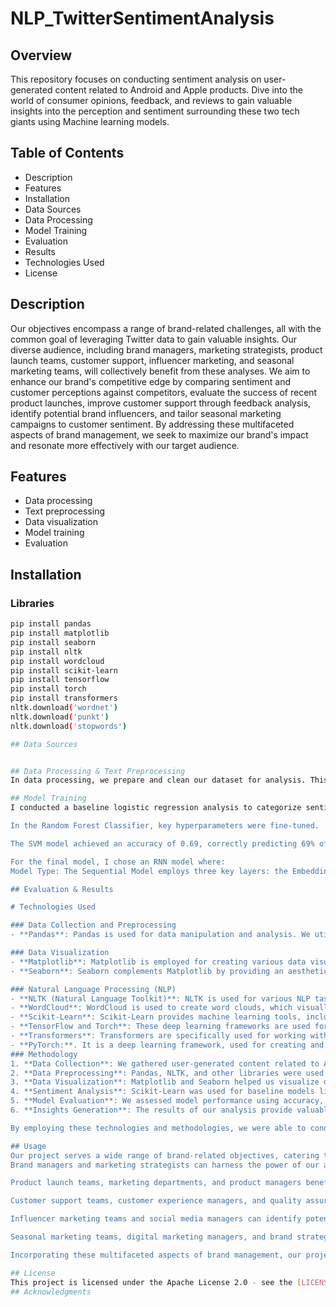 # NLP_TwitterSentimentAnalysis

## Overview
This repository focuses on conducting sentiment analysis on user-generated content related to Android and Apple products. Dive into the world of consumer opinions, feedback, and reviews to gain valuable insights into the perception and sentiment surrounding these two tech giants using Machine learning models.

## Table of Contents
- Description
- Features
- Installation
- Data Sources
- Data Processing
- Model Training
- Evaluation
- Results
- Technologies Used
- License

## Description
Our objectives encompass a range of brand-related challenges, all with the common goal of leveraging Twitter data to gain valuable insights. Our diverse audience, including brand managers, marketing strategists, product launch teams, customer support, influencer marketing, and seasonal marketing teams, will collectively benefit from these analyses. We aim to enhance our brand's competitive edge by comparing sentiment and customer perceptions against competitors, evaluate the success of recent product launches, improve customer support through feedback analysis, identify potential brand influencers, and tailor seasonal marketing campaigns to customer sentiment. By addressing these multifaceted aspects of brand management, we seek to maximize our brand's impact and resonate more effectively with our target audience.

## Features
- Data processing
- Text preprocessing
- Data visualization
- Model training
- Evaluation

## Installation
### Libraries
```bash
pip install pandas
pip install matplotlib
pip install seaborn
pip install nltk
pip install wordcloud
pip install scikit-learn
pip install tensorflow
pip install torch
pip install transformers
nltk.download('wordnet')
nltk.download('punkt')
nltk.download('stopwords')

## Data Sources


## Data Processing & Text Preprocessing
In data processing, we prepare and clean our dataset for analysis. This involves tasks like handling missing data, removing duplicates, and transforming data into a usable format. It ensures that the data is accurate and ready for analysis. Text preprocessing is specifically applied to text data. It involved tasks like tokenization (breaking text into words or phrases), removing stopwords (common words like "the" or "and"), and stemming (reducing words to their root form). For my case, I used Lemmatization over stemming. Text preprocessing makes text data suitable for natural language processing (NLP) tasks like sentiment analysis or topic modeling.

## Model Training
I conducted a baseline logistic regression analysis to categorize sentiment in text into three classes (1.0, 2.0, and 3.0). The precision for class 1.0 is 62%, while classes 2.0 and 3.0 have lower precision. Class 3.0 exhibits the highest recall at 88%, whereas class 2.0 has a lower recall. The F1-scores reflect a balance between precision and recall, with class 3.0 achieving the highest score (78%). The model's overall accuracy in sentiment classification is 68%.

In the Random Forest Classifier, key hyperparameters were fine-tuned. 'C' (regularization parameter) was set to 1, signifying low regularization. The 'kernel' used was 'rbf' for capturing nonlinear data patterns.

The SVM model achieved an accuracy of 0.69, correctly predicting 69% of instances. Class 1 showed decent precision but lower recall, indicating challenges in identifying this class. Class 3 performed well with high precision and recall. However, Class 2 had lower performance overall. In summary, the model excels in predicting Class 3 but struggles with Class 2.

For the final model, I chose an RNN model where:
Model Type: The Sequential Model employs three key layers: the Embedding Layer, which transforms words into 100-dimensional numerical vectors; the SimpleRNN Layer, which deciphers sequential data patterns into 128-dimensional representations; and the Dense Layer, facilitating decision-making among three categories. In summary, this Sequential Model interprets words, identifies text patterns, and classifies text into categories (e.g., positive, negative, or neutral sentiment) based on extensive training data.

## Evaluation & Results

# Technologies Used

### Data Collection and Preprocessing
- **Pandas**: Pandas is used for data manipulation and analysis. We utilize it to read, clean, and preprocess the Twitter data.

### Data Visualization
- **Matplotlib**: Matplotlib is employed for creating various data visualizations, including plots and charts that help us understand data patterns and trends.
- **Seaborn**: Seaborn complements Matplotlib by providing an aesthetically pleasing and high-level interface for creating informative and attractive statistical graphics.

### Natural Language Processing (NLP)
- **NLTK (Natural Language Toolkit)**: NLTK is used for various NLP tasks such as tokenization, removing stopwords, and stemming. It helps us prepare text data for sentiment analysis.
- **WordCloud**: WordCloud is used to create word clouds, which visually represent the most frequent words in the text data.
- **Scikit-Learn**: Scikit-Learn provides machine learning tools, including algorithms for sentiment analysis and model evaluation.
- **TensorFlow and Torch**: These deep learning frameworks are used for building and training neural network models, such as RNN and BERT, for advanced sentiment analysis.
- **Transformers**: Transformers are specifically used for working with pre-trained models like BERT for text classification.
- **PyTorch:**. It is a deep learning framework, used for creating and training neural networks.
### Methodology
1. **Data Collection**: We gathered user-generated content related to Android and Apple products from Twitter.
2. **Data Preprocessing**: Pandas, NLTK, and other libraries were used to clean and prepare the data. Text data was tokenized, stopwords were removed, and text was transformed into numerical representations.
3. **Data Visualization**: Matplotlib and Seaborn helped us visualize data trends and patterns.
4. **Sentiment Analysis**: Scikit-Learn was used for baseline models like Logistic Regression and Random Forest. TensorFlow and Torch were used for advanced models like RNN and BERT.
5. **Model Evaluation**: We assessed model performance using accuracy, precision, recall, F1-score, and confusion matrices.
6. **Insights Generation**: The results of our analysis provide valuable insights into consumer sentiment and perceptions of Android and Apple products.

By employing these technologies and methodologies, we were able to conduct comprehensive sentiment analysis on Twitter data and extract meaningful insights for brand management and marketing strategies.

## Usage
Our project serves a wide range of brand-related objectives, catering to diverse audiences across the organization.
Brand managers and marketing strategists can harness the power of our analysis to gain a competitive edge by comparing sentiments and customer perceptions against competitors, refining strategies, and uncovering strengths and weaknesses.

Product launch teams, marketing departments, and product managers benefit from our insights into customer sentiment during recent product launches, enabling them to gauge the effectiveness of strategies and identify areas for enhancement.

Customer support teams, customer experience managers, and quality assurance departments can analyze feedback from negative sentiments to enhance customer support services and address recurring pain points.

Influencer marketing teams and social media managers can identify potential brand influencers among those expressing strong positive sentiments, fostering brand advocacy.

Seasonal marketing teams, digital marketing managers, and brand strategists can utilize sentiment-based insights to tailor marketing campaigns for specific seasons and holidays, aligning with customer preferences.

Incorporating these multifaceted aspects of brand management, our project aims to empower teams across the organization to maximize our brand's impact and connect more effectively with our target audience.

## License
This project is licensed under the Apache License 2.0 - see the [LICENSE.md] file for details.
## Acknowledgments
